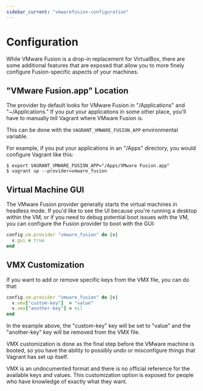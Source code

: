 ```yaml
---
sidebar_current: "vmwarefusion-configuration"
---
```


# Configuration

While VMware Fusion is a drop-in replacement for VirtualBox, there are
some additional features that are exposed that allow you to more finely
configure Fusion-specific aspects of your machines.

## "VMware Fusion.app" Location

The provider by default looks for VMware Fusion in "/Applications" and
"~/Applications." If you put your applications in some other place, you'll
have to manually tell Vagrant where VMware Fusion is.

This can be done with the `VAGRANT_VMWARE_FUSION_APP` environmental variable.

For example, if you put your applications in an "/Apps" directory, you
would configure Vagrant like this:

```
$ export VAGRANT_VMWARE_FUSION_APP="/Apps/VMware Fusion.app"
$ vagrant up --provider=vmware_fusion
```

## Virtual Machine GUI

The VMware Fusion provider generally starts the virtual machines
in headless mode. If you'd like to see the UI because you're running
a desktop within the VM, or if you need to debug potential boot issues
with the VM, you can configure the Fusion provider to boot with the
GUI:

```ruby
config.vm.provider "vmware_fusion" do |v|
  v.gui = true
end
```

## VMX Customization

If you want to add or remove specific keys from the VMX file, you can do
that:

```ruby
config.vm.provider "vmware_fusion" do |v|
  v.vmx["custom-key"]  = "value"
  v.vmx["another-key"] = nil
end
```

In the example above, the "custom-key" key will be set to "value" and the
"another-key" key will be removed from the VMX file.

VMX customization is done as the final step before the VMware machine is
booted, so you have the ability to possibly undo or misconfigure things
that Vagrant has set up itself.

VMX is an undocumented format and there is no official reference for
the available keys and values. This customization option is exposed for
people who have knowledge of exactly what they want.
